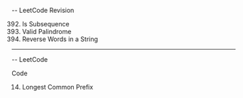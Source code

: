 -- LeetCode Revision

392.  Is Subsequence
393.  Valid Palindrome
394.  Reverse Words in a String

---

-- LeetCode

Code

14. Longest Common Prefix
